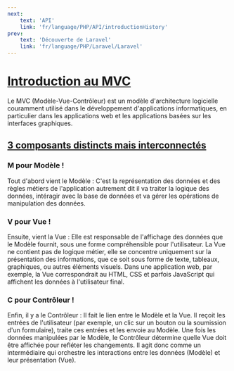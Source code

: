 ```yaml
---
next:
    text: 'API'
    link: 'fr/language/PHP/API/introductionHistory'
prev: 
    text: 'Découverte de Laravel'
    link: 'fr/language/PHP/Laravel/Laravel'
---
```


# <u>Introduction au MVC</u>
Le MVC (Modèle-Vue-Contrôleur) est un modèle d'architecture logicielle couramment utilisé dans le développement d'applications informatiques, en particulier dans les applications web et les applications basées sur les interfaces graphiques.

## <u>3 composants distincts mais interconnectés</u>

### M pour Modèle !
Tout d'abord vient le Modèle : C'est la représentation des données et des règles métiers de l'application autrement dit il va traiter la logique des données, intéragir avec la base de données et va gérer les opérations de manipulation des données.

### V pour Vue !
Ensuite, vient la Vue : Elle est responsable de l'affichage des données que le Modèle fournit, sous une forme compréhensible pour l'utilisateur. La Vue ne contient pas de logique métier, elle se concentre uniquement sur la présentation des informations, que ce soit sous forme de texte, tableaux, graphiques, ou autres éléments visuels. Dans une application web, par exemple, la Vue correspondrait au HTML, CSS et parfois JavaScript qui affichent les données à l'utilisateur final.

### C pour Contrôleur !
Enfin, il y a le Contrôleur : Il fait le lien entre le Modèle et la Vue. Il reçoit les entrées de l'utilisateur (par exemple, un clic sur un bouton ou la soumission d'un formulaire), traite ces entrées et les envoie au Modèle. Une fois les données manipulées par le Modèle, le Contrôleur détermine quelle Vue doit être affichée pour refléter les changements. Il agit donc comme un intermédiaire qui orchestre les interactions entre les données (Modèle) et leur présentation (Vue).